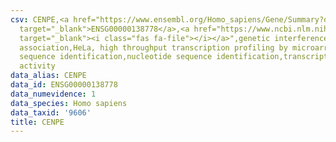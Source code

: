 ```yaml
---
csv: CENPE,<a href="https://www.ensembl.org/Homo_sapiens/Gene/Summary?db=core;g=ENSG00000138778"
  target="_blank">ENSG00000138778</a>,<a href="https://www.ncbi.nlm.nih.gov/pubmed/17216044"
  target="_blank"><i class="fas fa-file"></i></a>",genetic interference,functional
  association,HeLa, high throughput transcription profiling by microarray,nucleotide
  sequence identification,nucleotide sequence identification,transcriptional regulation,down-regulates
  activity
data_alias: CENPE
data_id: ENSG00000138778
data_numevidence: 1
data_species: Homo sapiens
data_taxid: '9606'
title: CENPE
---
```

